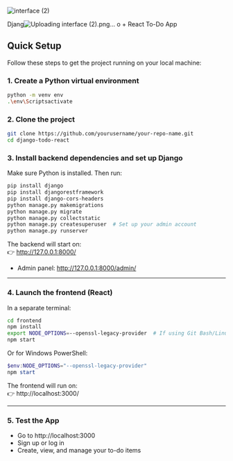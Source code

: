 
![interface (2)](https://github.com/user-attachments/assets/a2c89a95-b773-4d78-8361-14b4db8855b2)



 Djang![Uploading interface (2).png…]()
o + React To-Do App

## Quick Setup

Follow these steps to get the project running on your local machine:

### 1. Create a Python virtual environment

```bash
python -m venv env
.\env\Scriptsactivate
```

### 2. Clone the project

```bash
git clone https://github.com/yourusername/your-repo-name.git
cd django-todo-react
```

### 3. Install backend dependencies and set up Django

Make sure Python is installed. Then run:

```bash
pip install django
pip install djangorestframework
pip install django-cors-headers
python manage.py makemigrations
python manage.py migrate
python manage.py collectstatic
python manage.py createsuperuser  # Set up your admin account
python manage.py runserver
```

The backend will start on:  
👉 http://127.0.0.1:8000/

- Admin panel: http://127.0.0.1:8000/admin/

---

### 4. Launch the frontend (React)

In a separate terminal:

```bash
cd frontend
npm install
export NODE_OPTIONS=--openssl-legacy-provider  # If using Git Bash/Linux
npm start
```

Or for Windows PowerShell:

```powershell
$env:NODE_OPTIONS="--openssl-legacy-provider"
npm start
```

The frontend will run on:  
👉 http://localhost:3000/

---

### 5. Test the App

- Go to http://localhost:3000
- Sign up or log in
- Create, view, and manage your to-do items
